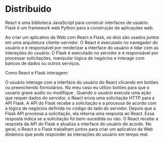 # Distribuido
React é uma biblioteca JavaScript para construir interfaces de usuário.  
Flask é um framework web Python para a construção de aplicações web. 

Ao criar um aplicativo da Web com React e Flask, os dois são usados juntos em uma arquitetura cliente-servidor. 
O React é executado no navegador do usuário e é responsável por renderizar a interface do usuário e lidar com as interações do usuário. 
O Flask é executado no servidor e é responsável por processar solicitações, manipular lógica de negócios e interagir com bancos de dados ou outros serviços.

Como React e Flask interagem:

O usuário interage com a interface do usuário do React clicando em botões ou preenchendo formulários.
No meu caso eu utilizo botões para que o usuario grave audio ou modifique .
Quando o usuário executa uma ação que requer dados do servidor, o React envia uma solicitação HTTP para a API Flask.
A API do Flask recebe a solicitação e a processa de acordo com a lógica de negócios definida no código do lado do servidor. 
Depois que a Flask API processa a solicitação, ela retorna uma resposta ao React. Essa resposta indica se a solicitação foi bem-sucedida ou não.
O React recebe a resposta da API do Flask e atualiza a interface do usuário de acordo.
No geral, o React e o Flask trabalham juntos para criar um aplicativo da Web dinâmico que pode responder às interações do usuário em tempo real.
